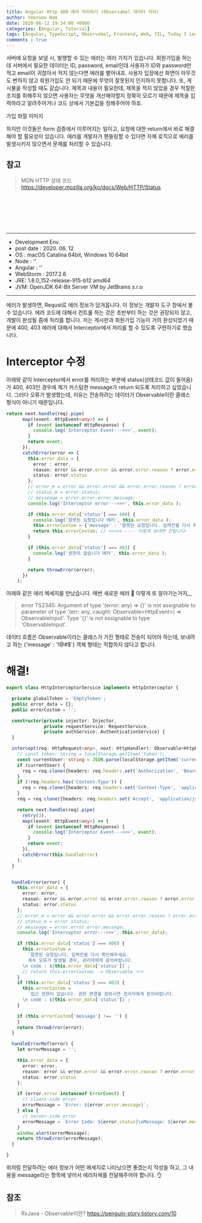 ```yaml
---
title: Angular Http 400 에러 처리하기 (Observabel 데이터 처리)
author: Yeonseo Nam
date: 2020-06-12 19:34:00 +0900
categories: [Angular, Tutorial]
tags: [Angular, TypeScript, Observabel, Frontend, Web, TIL, Today I Leaned]
comments : true
---
```


서버에 요청을 보낼 시, 발행할 수 있는 에러는 여러 가지가 있습니다. 회원가입을 하는데 서버에서 필요한 데이터는 ID, password, email인데 사용자가 ID와 password만 적고 email이 귀찮아서 적지 않는다면 에러를 뱉어내죠. 사용자 입장에선 화면이 아무것도 변하지 않고 회원가입도 안 되기 때문에 무엇이 잘못된지 인지하지 못합니다. 또, 게시물을 작성할 때도 같습니다. 제목과 내용이 필요한데, 제목을 적지 않았을 경우 적절한 조치를 취해주지 않으면 사용자는 무엇을 개선해야할지 정확히 모르기 때문에 제목을 입력하라고 알려주어거나 코드 상에서 기본값을 정해주어야 하죠.

가입 좌절 이미지

하지만 이것들은 form 검증에서 이루어지는 일이고, 요청에 대한 return에서 바로 해결해야 할 필요성이 있습니다. 에러를 개발자가 핸들링할 수 있다면 자체 로직으로 에러를 발생시키지 않으면서 문제를 처리할 수 있습니다.

## 참고
> MDN HTTP 상태 코드
https://developer.mozilla.org/ko/docs/Web/HTTP/Status

<br/><br/><br/><br/><br/>

---

* Development Env.
* post date : 2020. 06. 12
* OS : macOS Catalina 64bit, Windows 10 64bit
* Node : ''
* Angular : ''
* WebStorm : 2017.2.6
* JRE: 1.8.0_152-release-915-b12 amd64
* JVM: OpenJDK 64-Bit Server VM by JetBrains s.r.o

---


에러가 발생하면, Requst로 에러 정보가 담겨옵니다. 이 정보는 개발자 도구 창에서 볼 수 있습니다. 에러 코드에 대해서 컨트롤 하는 것은 초반부터 하는 것은 권장되지 않고, 개발이 완성될 즘에 처리를 합니다. 저는 게시판과 회원가입 기능이 거의 완성되었기 때문에 400, 403 에러에 대해서 Interceptor에서 처리를 할 수 있도록 구현하기로 했습니다.

# Interceptor 수정

아래와 같이 Interceptor에서 error를 처리하는 부분에 status(상태코드 값이 들어옴)가 400, 403인 경우에 제가 커스텀한 message가 return 되도록 처리하고 싶었습니다. 그러다 오류가 발생했는데, 이유는 전송하려는 데이터가 Observable이란 클래스 형식이 아니기 때문입니다.


``` ts
return next.handle(req).pipe(
      map((event: HttpEvent<any>) => {
        if (event instanceof HttpResponse) {
          console.log('Interceptor Event--->>>', event);
        }
        return event;
      }),
      catchError(error => {
        this.error_data = {
          error : error,
          reason: error && error.error && error.error.reason ? error.error.reason : '',
          status: error.status
        };
        // error_m = error && error.error && error.error.reason ? error.error.reason : '';
        // status_m = error.status;
        // messeage = error.error.error.message;
        console.log('Interceptor error--->>>', this.error_data );

        if (this.error_data['status'] === 400) {
          console.log('잘못된 요청입니다 에러', this.error_data );
          this.errorCostom = {'message' : '잘못된 요청입니다. 입력칸을 다시 확인해주세요. \n계속 오류가 발생될 경우, 관리자에게 문의바랍니다.'};
          return this.errorCostom; // <<<<<----- 이렇게 보내면 안됩니다~
        }

        if (this.error_data['status'] === 403) {
          console.log('권한이 없습니다 에러', this.error_data );
        }

        return throwError(error);
      })
    );
```
아래와 같은 에러 메세지를 만났습니다.
매번 새로운 에러 💫 이렇게 또 알아가는거지,,,
> error TS2345: Argument of type '(error: any) => {}' is not assignable to parameter of type '(err: any, caught: Observable<HttpEvent<any>>) => ObservableInput<any>'.
      Type '{}' is not assignable to type 'ObservableInput<any>'.

데이터 흐름은 Observable이라는 클래스가 가진 형태로 전송이 되어야 하는데, 보내려고 하는 {'message' : '!@#$'} 객체 형태는 적합하지 않다고 합니다.

# 해결!

```ts
export class HttpInterceptorService implements HttpInterceptor {

  private globalToken = 'EmptyToken';
  public error_data = {};
  public errorCostom = '';

  constructor(private injector: Injector,
              private requestService: RequestService,
              private authService: AuthenticationService) {
  }

  intercept(req: HttpRequest<any>, next: HttpHandler): Observable<HttpEvent<any>> {
    // const token: string = localStorage.getItem('token');
    const currentUser: string = JSON.parse(localStorage.getItem('currentUser'));
    if (currentUser) {
      req = req.clone({headers: req.headers.set('Authorization', 'Bearer ' + currentUser['token'])});
    }
    if (!req.headers.has('Content-Type')) {
      req = req.clone({headers: req.headers.set('Content-Type', 'application/json')});
    }
    req = req.clone({headers: req.headers.set('Accept', 'application/json')});

    return next.handle(req).pipe(
      retry(3),
      map((event: HttpEvent<any>) => {
        if (event instanceof HttpResponse) {
          console.log('Interceptor Event--->>>', event);
        }
        return event;
      }),
      catchError(this.handleError)
    );
  }


  handleError(error) {
    this.error_data = {
      error: error,
      reason: error && error.error && error.error.reason ? error.error.reason : '',
      status: error.status
    };
    // error_m = error && error.error && error.error.reason ? error.error.reason : '';
    // status_m = error.status;
    // messeage = error.error.error.message;
    console.log('Interceptor error--->>>', this.error_data);

    if (this.error_data['status'] === 400) {
      this.errorCostom =
        `잘못된 요청입니다. 입력칸을 다시 확인해주세요.
        계속 오류가 발생될 경우, 관리자에게 문의바랍니다.
      \n code : ${this.error_data['status']}`;
      // return this.errorCostom; -> Observable ㅠㅠ
    }
    if (this.error_data['status'] === 403) {
      this.errorCostom =
        `접근 권한이 없습니다. 권한 변경을 원하시면 관리자에게 문의바랍니다.
      \n code : ${this.error_data['status']}`;
    }

    if (this.errorCostom['message'] !== '') {
    }
    return throwError(error);
  }

  handleErrorRef(error) {
    let errorMessage = '';

    this.error_data = {
      error: error,
      reason: error && error.error && error.error.reason ? error.error.reason : '',
      status: error.status
    };

    if (error.error instanceof ErrorEvent) {
      // client-side error
      errorMessage = `Error: ${error.error.message}`;
    } else {
      // server-side error
      errorMessage = `Error Code: ${error.status}\nMessage: ${error.message}`;
    }
    window.alert(errorMessage);
    return throwError(errorMessage);
  }

}
```

위처럼 전달하려는 에러 정보가 어떤 메세지로 나타났으면 좋겠는지 작성을 하고, 그 내용을 message라는 항목에 넣어서 에러자체를 전달해주어야 합니다. 👌

## 참조
> RxJava - Observable이란?
https://penguin-story.tistory.com/10


